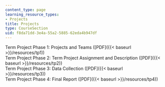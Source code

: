 ```yaml
---
content_type: page
learning_resource_types:
- Projects
title: Projects
type: CourseSection
uid: f8da71dd-3e4a-55a2-5885-62eda4b947df
---
```


Term Project Phase 1: Projects and Teams ([PDF]({{< baseurl >}}/resources/tp1))  
Term Project Phase 2: Term Project Assignment and Description ([PDF]({{< baseurl >}}/resources/tp2))  
Term Project Phase 3: Data Collection ([PDF]({{< baseurl >}}/resources/tp3))  
Term Project Phase 4: Final Report ([PDF]({{< baseurl >}}/resources/tp4))